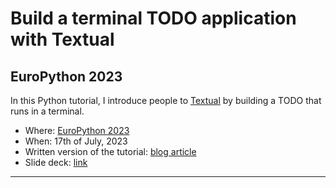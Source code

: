 # Build a terminal TODO application with Textual

## EuroPython 2023

In this Python tutorial, I introduce people to [Textual](https://github.com/textualize/textual) by building a TODO that runs in a terminal.

 - Where: [EuroPython 2023](http://ep2023.europython.eu)
 - When: 17th of July, 2023
 - Written version of the tutorial: [blog article][article]
 - Slide deck: [link](https://github.com/Textualize/TODO-tutorial)


---

[article]: https://mathspp.com/blog/textual-for-beginners
